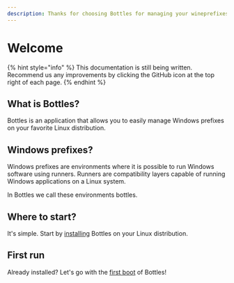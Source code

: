 ```yaml
---
description: Thanks for choosing Bottles for managing your wineprefixes on Linux!
---
```


# Welcome

{% hint style="info" %}
This documentation is still being written. Recommend us any improvements by clicking the GitHub icon at the top right of each page.
{% endhint %}

## What is Bottles?

Bottles is an application that allows you to easily manage Windows prefixes on your favorite Linux distribution.

## Windows prefixes?

Windows prefixes are environments where it is possible to run Windows software using runners. Runners are compatibility layers capable of running Windows applications on a Linux system.

In Bottles we call these environments bottles.

## Where to start?

It's simple. Start by [installing](getting-started/installation.md) Bottles on your Linux distribution.

## First run

Already installed? Let's go with the [first boot](getting-started/first-run.md) of Bottles!
